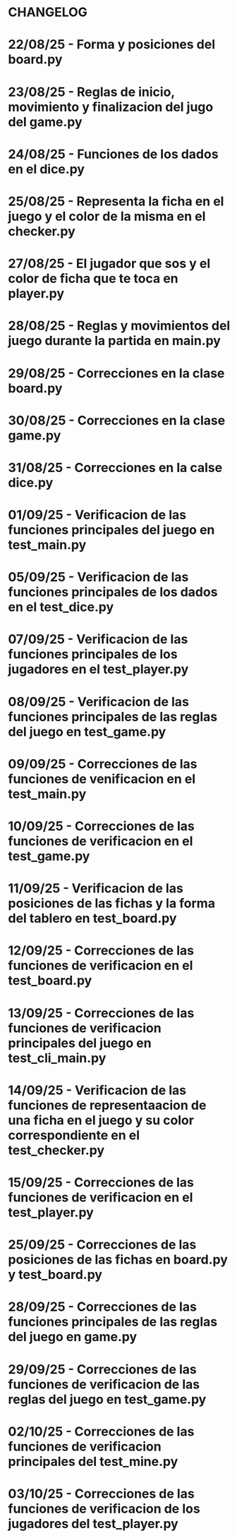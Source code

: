 # CHANGELOG

# 22/08/25 - Forma y posiciones del board.py

# 23/08/25 - Reglas de inicio, movimiento y finalizacion del jugo del game.py

# 24/08/25 - Funciones de los dados en el dice.py

# 25/08/25 - Representa la ficha en el juego y el color de la misma en el checker.py

# 27/08/25 - El jugador que sos y el color de ficha que te toca en player.py

# 28/08/25 - Reglas y movimientos del juego durante la partida en main.py

# 29/08/25 - Correcciones en la clase board.py

# 30/08/25 - Correcciones en la clase game.py

# 31/08/25 - Correcciones en la calse dice.py

# 01/09/25 - Verificacion de las funciones principales del juego en test_main.py

# 05/09/25 - Verificacion de las funciones principales de los dados en el test_dice.py

# 07/09/25 - Verificacion de las funciones principales de los jugadores en el test_player.py

# 08/09/25 - Verificacion de las funciones principales de las reglas del juego en test_game.py

# 09/09/25 - Correcciones de las funciones de venificacion en el test_main.py

# 10/09/25 - Correcciones de las funciones de verificacion en el test_game.py

# 11/09/25 - Verificacion de las posiciones de las fichas y la forma del tablero en test_board.py

# 12/09/25 - Correcciones de las funciones de verificacion en el test_board.py

# 13/09/25 - Correcciones de las funciones de verificacion principales del juego en test_cli_main.py

# 14/09/25 - Verificacion de las funciones de representaacion de una ficha en el juego y su color correspondiente en el test_checker.py

# 15/09/25 - Correcciones de las funciones de verificacion en el test_player.py

# 25/09/25 - Correcciones de las posiciones de las fichas en board.py y test_board.py

# 28/09/25 - Correcciones de las funciones principales de las reglas del juego en game.py

# 29/09/25 - Correcciones de las funciones de verificacion de las reglas del juego en test_game.py

# 02/10/25 - Correcciones de las funciones de verificacion principales del test_mine.py

# 03/10/25 - Correcciones de las funciones de verificacion de los jugadores del test_player.py